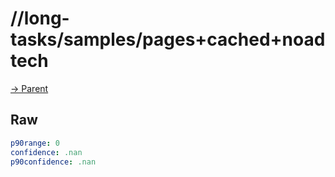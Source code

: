 
# //long-tasks/samples/pages+cached+noadtech

[→ Parent](../..)


## Raw


```yaml
p90range: 0
confidence: .nan
p90confidence: .nan

```

